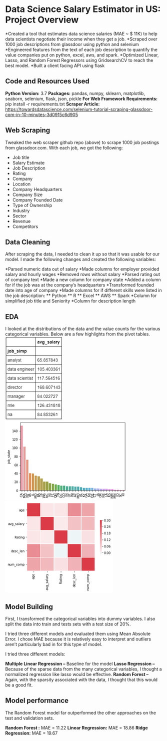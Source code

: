 # Data Science Salary Estimator in US: Project Overview
*Created a tool that estimates data science salaries (MAE ~ $ 11K) to help data scientists negotiate their income when they get a job.
*Scraped over 1000 job descriptions from glassdoor using python and selenium
*Engineered features from the text of each job description to quantify the value companies put on python, excel, aws, and spark.
*Optimized Linear, Lasso, and Random Forest Regressors using GridsearchCV to reach the best model.
*Built a client facing API using flask

## Code and Resources Used
**Python Version:** 3.7
**Packages:** pandas, numpy, sklearn, matplotlib, seaborn, selenium, flask, json, pickle
**For Web Framework Requirements:** pip install -r requirements.txt
**Scraper Article:** https://towardsdatascience.com/selenium-tutorial-scraping-glassdoor-com-in-10-minutes-3d0915c6d905

## Web Scraping
Tweaked the web scraper github repo (above) to scrape 1000 job postings from glassdoor.com. With each job, we got the following:
* Job title
* Salary Estimate
* Job Description
* Rating
* Company
* Location
* Company Headquarters
* Company Size
* Company Founded Date
* Type of Ownership
* Industry
* Sector
* Revenue
* Competitors

## Data Cleaning
After scraping the data, I needed to clean it up so that it was usable for our model. I made the following changes and created the following variables:

*Parsed numeric data out of salary
*Made columns for employer provided salary and hourly wages
*Removed rows without salary
*Parsed rating out of company text
*Made a new column for company state
*Added a column for if the job was at the company’s headquarters
*Transformed founded date into age of company
*Made columns for if different skills were listed in the job description:
 ** Python
 ** R
 ** Excel
 ** AWS
 ** Spark
*Column for simplified job title and Seniority
*Column for description length

## EDA
I looked at the distributions of the data and the value counts for the various categorical variables. Below are a few highlights from the pivot tables.
![](Salary_by_job_profile.png)
![](Number_of_positions.png)
![](Correlation.png)

## Model Building
First, I transformed the categorical variables into dummy variables. I also split the data into train and tests sets with a test size of 20%.

I tried three different models and evaluated them using Mean Absolute Error. I chose MAE because it is relatively easy to interpret and outliers aren’t particularly bad in for this type of model.

I tried three different models:

**Multiple Linear Regression –** Baseline for the model
**Lasso Regression –** Because of the sparse data from the many categorical variables, I thought a normalized regression like lasso would be effective.
**Random Forest –** Again, with the sparsity associated with the data, I thought that this would be a good fit.

## Model performance
The Random Forest model far outperformed the other approaches on the test and validation sets.

**Random Forest :** MAE = 11.22
**Linear Regression:** MAE = 18.86
**Ridge Regression:** MAE = 19.67
